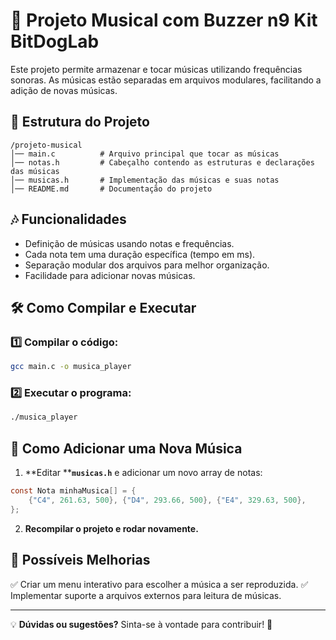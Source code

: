 # 🎵 Projeto Musical com Buzzer n9 Kit BitDogLab

Este projeto permite armazenar e tocar músicas utilizando frequências sonoras. As músicas estão separadas em arquivos modulares, facilitando a adição de novas músicas.

## 📂 Estrutura do Projeto

```
/projeto-musical
│── main.c          # Arquivo principal que tocar as músicas
│── notas.h         # Cabeçalho contendo as estruturas e declarações das músicas
│── musicas.h       # Implementação das músicas e suas notas
│── README.md       # Documentação do projeto
```

## 🎶 Funcionalidades

- Definição de músicas usando notas e frequências.
- Cada nota tem uma duração específica (tempo em ms).
- Separação modular dos arquivos para melhor organização.
- Facilidade para adicionar novas músicas.

## 🛠️ Como Compilar e Executar

### 1️⃣ Compilar o código:

```sh
gcc main.c -o musica_player
```

### 2️⃣ Executar o programa:

```sh
./musica_player
```

## 🎼 Como Adicionar uma Nova Música

1. \*\*Editar \*\***`musicas.h`** e adicionar um novo array de notas:

```c
const Nota minhaMusica[] = {
    {"C4", 261.63, 500}, {"D4", 293.66, 500}, {"E4", 329.63, 500},
};
```

2. **Recompilar o projeto e rodar novamente.**

## 📌 Possíveis Melhorias

✅ Criar um menu interativo para escolher a música a ser reproduzida.
✅ Implementar suporte a arquivos externos para leitura de músicas.

---

💡 **Dúvidas ou sugestões?** Sinta-se à vontade para contribuir! 🚀

